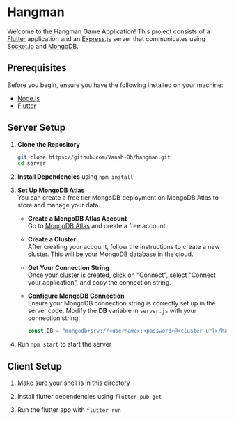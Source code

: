 # Hangman

Welcome to the Hangman Game Application! This project consists of a [Flutter](https://flutter.dev/) application and an [Express.js](https://expressjs.com/) server that communicates using [Socket.io](https://socket.io/) and [MongoDB](https://www.mongodb.com/).

## Prerequisites
Before you begin, ensure you have the following installed on your machine:
- [Node.js](https://nodejs.org/en/download/package-manager) 
- [Flutter](https://docs.flutter.dev/get-started/install) 
  
## Server Setup
1. **Clone the Repository**
   ```bash
   git clone https://github.com/Vansh-Bh/hangman.git
   cd server
   ```
2. **Install Dependencies** using `npm install`
   
3. **Set Up MongoDB Atlas**<br>
   You can create a free tier MongoDB deployment on MongoDB Atlas to store and manage your data.

    - **Create a MongoDB Atlas Account**<br>
    Go to [MongoDB Atlas](https://www.mongodb.com/products/platform/atlas-database) and create a free account.
    
    - **Create a Cluster**<br>
    After creating your account, follow the instructions to create a new cluster. This will be your MongoDB database in the cloud.
    
    - **Get Your Connection String**<br>
    Once your cluster is created, click on "Connect", select "Connect your application", and copy the connection string.
    
    - **Configure MongoDB Connection**<br>
    Ensure your MongoDB connection string is correctly set up in the server code. Modify the **DB** variable in `server.js` with your connection string:
      ```javascript
      const DB = "mongodb+srv://<username>:<password>@<cluster-url>/hangman?retryWrites=true&w=majority";
      ```
4. Run `npm start` to start the server
## Client Setup

1. Make sure your shell is in this directory

2. Install flutter dependencies using `flutter pub get`

3. Run the flutter app with `flutter run`
